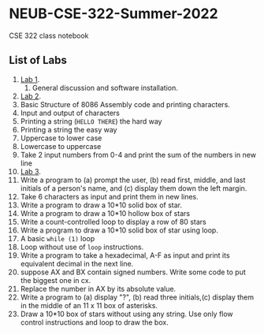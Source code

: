 # NEUB-CSE-322-Summer-2022
CSE 322 class notebook
## List of Labs
1. [Lab 1](https://github.com/shparvez001/NEUB-CSE-322-Summer-2022/tree/main/lab-1.md).
	1. General discussion and software installation.
2. [Lab 2](https://github.com/shparvez001/NEUB-CSE-322-Summer-2022/tree/main/lab-2.md).
  1. Basic Structure of 8086 Assembly code and printing characters.
  2. Input and output of characters
  3. Printing a string (`HELLO THERE`) the hard way
  4. Printing a string the easy way
  5. Uppercase to lower case
  6. Lowercase to uppercase
  7. Take 2 input numbers from 0-4 and print the sum of the numbers in new line
3. [Lab 3](https://github.com/shparvez001/NEUB-CSE-322-Summer-2022/tree/main/lab-3.md).
  1. Write a program to (a) prompt the user, (b) read first, middle, and last initials of a person's name, and (c) display them down the
  left margin.
  2. Take 6 characters as input and print them in new lines.
  3. Write a program to draw a 10*10 solid box of star.
  4. Write a program to draw a 10*10 hollow box of stars
  5. Write a count-controlled loop to display a row of 80 stars
  6. Write a program to draw a 10*10 solid box of star using loop.
  7. A basic `while (1)` loop
  8. Loop without use of `loop` instructions.
  9. Write a program to take a hexadecimal, A-F as input and print its equivalent decimal in the next line.
  10. suppose AX and BX contain signed numbers. Write some code to put the biggest one in cx.
  11. Replace the number in AX by its absolute value.
  12. Write a program to (a) display "?", (b) read three initials,(c) display them in the middle of an 11 x 11 box of asterisks.
  13. Draw a 10*10 box of stars without using any string. Use only flow control instructions and loop to draw the box.
